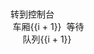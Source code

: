 <div style="margin-top: 10%;">
<el-button icon="el-icon-setting" type="text" size="medium" @click="goToControl">转到控制台</el-button>
</div>
<div class="block" v-for="(i,index) in lists" :key="index">
<el-tag effect="plain">车厢{{i + 1}}</el-tag>
<img :src="$withBase('/车厢.jpg')">
<el-progress :text-inside="true" :stroke-width="24" :percentage="percentages[i]" :color="customColorMethod(percentages[i])"></el-progress>
<el-divider></el-divider>
<el-tag class="waitTag" effect="plain">等待队列{{i + 1}}</el-tag>
<img :src="$withBase('/等待.jpg')">
<el-progress :text-inside="true" :stroke-width="24" :percentage="percentages[i+4]" :color="customColorMethod(percentages[i+4])"></el-progress>
</div>

<script>
import Vue from 'vue';
  export default {
    data() {
      return {
        lists: [...Array(4).keys()],
        percentages: [10,50,60,80,70,30,40,100],
      }
    },
    mounted(){
        // Data = JSON.parse(sessionStorage.getItem('Data'));
        // console.log(Data);
        console.log(this.$route.query.Data); //string
        if(this.$route.query.Data != null){
            this.percentages = JSON.parse(this.$route.query.Data); //string->array/object
        }
    },
    methods: {
        customColorMethod(percentage) {
            if (percentage <= 25) {
                return '#67C23A';
            }
            else if (percentage <= 50) {
                return '#409EFF';
            }
            else if (percentage <= 75) {
                return '#E6A23C';
            }
            else if (percentage <= 100) {
                return '#F56C6C';
            }
        },
        goToControl() {
            this.$router.push({ path: `/subway_control.html`,query:{Data:JSON.stringify(this.percentages)} });
        }
    }
  }
</script>

<style scoped>
    .block {
        /* margin-top: 30%; */
        margin-right: 1%;
        width: 24%;
        text-align: center;
        display: inline-block;
    }
    .el-tag {
        margin-top: 10px;
    }
    /* .waitTag {
        margin-top: 30px;
    } */
    .el-divider {
        margin-top: 30px;
    }
    .el-progress {
        margin-top: 10px;
    }
    .el-button {
        margin-top: 10px;
    }
    img {
        margin-top: 10px;
    }
</style>